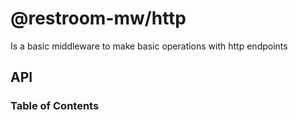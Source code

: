 # @restroom-mw/http

Is a basic middleware to make basic operations with http endpoints

## API

<!-- Generated by documentation.js. Update this documentation by updating the source code. -->

### Table of Contents
